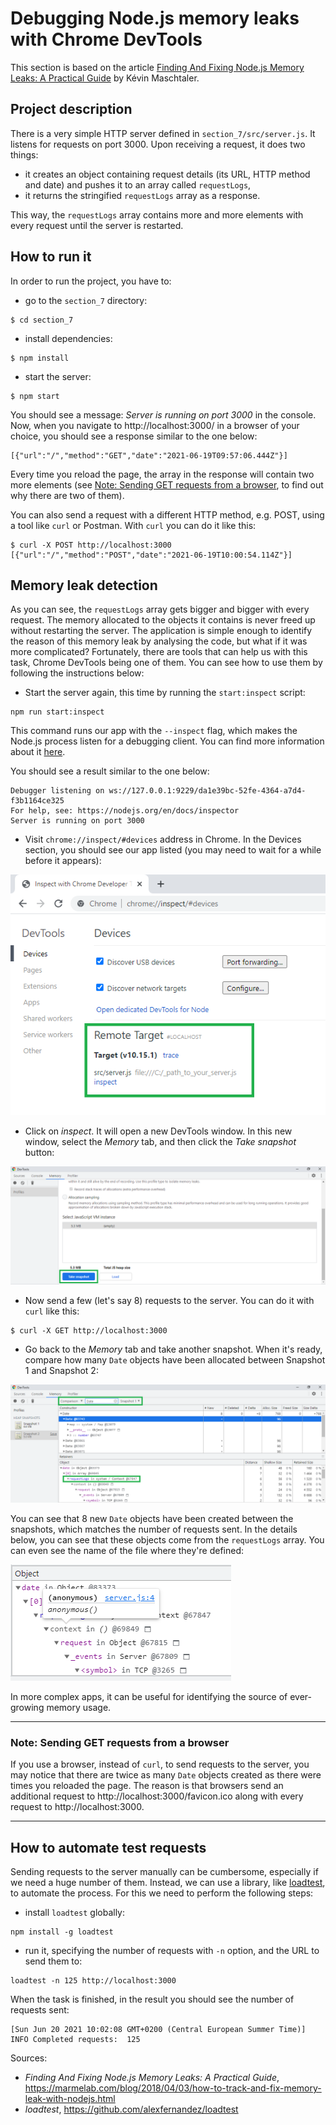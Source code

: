 # Debugging Node.js memory leaks with Chrome DevTools

This section is based on the article [Finding And Fixing Node.js Memory Leaks: A Practical Guide](https://marmelab.com/blog/2018/04/03/how-to-track-and-fix-memory-leak-with-nodejs.html) by Kévin Maschtaler.

## Project description

There is a very simple HTTP server defined in `section_7/src/server.js`. It listens for requests on port 3000. Upon receiving a request, it does two things:

- it creates an object containing request details (its URL, HTTP method and date) and pushes it to an array called `requestLogs`,
- it returns the stringified `requestLogs` array as a response.

This way, the `requestLogs` array contains more and more elements with every request until the server is restarted.

## How to run it

In order to run the project, you have to:

- go to the `section_7` directory:

```
$ cd section_7
```

- install dependencies:

```
$ npm install
```

- start the server:

```
$ npm start
```

You should see a message: _Server is running on port 3000_ in the console. Now, when you navigate to http://localhost:3000/ in a browser of your choice, you should see a response similar to the one below:

```
[{"url":"/","method":"GET","date":"2021-06-19T09:57:06.444Z"}]
```

Every time you reload the page, the array in the response will contain two more elements (see [Note: Sending GET requests from a browser](#note-sending-get-requests-from-a-browser), to find out why there are two of them).

You can also send a request with a different HTTP method, e.g. POST, using a tool like `curl` or Postman. With `curl` you can do it like this:

```
$ curl -X POST http://localhost:3000
[{"url":"/","method":"POST","date":"2021-06-19T10:00:54.114Z"}]
```

## Memory leak detection

As you can see, the `requestLogs` array gets bigger and bigger with every request. The memory allocated to the objects it contains is never freed up without restarting the server. The application is simple enough to identify the reason of this memory leak by analysing the code, but what if it was more complicated? Fortunately, there are tools that can help us with this task, Chrome DevTools being one of them. You can see how to use them by following the instructions below:

- Start the server again, this time by running the `start:inspect` script:

```
npm run start:inspect
```

This command runs our app with the `--inspect` flag, which makes the Node.js process listen for a debugging client. You can find more information about it [here](https://nodejs.org/en/docs/guides/debugging-getting-started/).

You should see a result similar to the one below:

```
Debugger listening on ws://127.0.0.1:9229/da1e39bc-52fe-4364-a7d4-f3b1164ce325
For help, see: https://nodejs.org/en/docs/inspector
Server is running on port 3000
```

- Visit `chrome://inspect/#devices` address in Chrome. In the Devices section, you should see our app listed (you may need to wait for a while before it appears):

![remote target](./assets/remote-target.png)

- Click on *inspect*. It will open a new DevTools window. In this new window, select the *Memory* tab, and then click the *Take snapshot* button:

![take snapshot](./assets/take-snapshot.png)

- Now send a few (let's say 8) requests to the server. You can do it with `curl` like this:
```
$ curl -X GET http://localhost:3000
```
- Go back to the *Memory* tab and take another snapshot. When it's ready, compare how many `Date` objects have been allocated between Snapshot 1 and Snapshot 2:

![comparison](./assets/comparison.png)

You can see that 8 new `Date` objects have been created between the snapshots, which matches the number of requests sent. In the details below, you can see that these objects come from the `requestLogs` array. You can even see the name of the file where they're defined:

![file name](./assets/file-name.png)

In more complex apps, it can be useful for identifying the source of ever-growing memory usage.

---
### Note: Sending GET requests from a browser

If you use a browser, instead of `curl`, to send requests to the server, you may notice that there are twice as many `Date` objects created as there were times you reloaded the page. The reason is that browsers send an additional request to http://localhost:3000/favicon.ico along with every request to http://localhost:3000.

---

## How to automate test requests

Sending requests to the server manually can be cumbersome, especially if we need a huge number of them. Instead, we can use a library, like [loadtest](https://github.com/alexfernandez/loadtest), to automate the process. For this we need to perform the following steps:

- install `loadtest` globally:
```
npm install -g loadtest
```
- run it, specifying the number of requests with `-n` option, and the URL to send them to:
```
loadtest -n 125 http://localhost:3000
```
When the task is finished, in the result you should see the number of requests sent:
```
[Sun Jun 20 2021 10:02:08 GMT+0200 (Central European Summer Time)] INFO Completed requests:  125
```

Sources:

- _Finding And Fixing Node.js Memory Leaks: A Practical Guide_, https://marmelab.com/blog/2018/04/03/how-to-track-and-fix-memory-leak-with-nodejs.html
- _loadtest_, https://github.com/alexfernandez/loadtest
